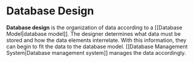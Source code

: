 # Database Design
**Database design** is the organization of data according to a [[Database Model|database model]]. The designer determines what data must be stored and how the data elements interrelate. With this information, they can begin to fit the data to the database model. [[Database Management System|Database management system]] manages the data accordingly.

